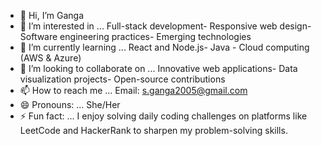 - 👋 Hi, I’m Ganga
- 👀 I’m interested in ...
         Full-stack development- Responsive web design- Software engineering practices- Emerging technologies
- 🌱 I’m currently learning ...
         React and Node.js- Java - Cloud computing (AWS & Azure)
- 💞️ I’m looking to collaborate on ...
         Innovative web applications- Data visualization projects- Open-source contributions
- 📫 How to reach me ...
         Email: s.ganga2005@gmail.com
- 😄 Pronouns: ...
        She/Her
- ⚡ Fun fact: ...
        I enjoy solving daily coding challenges on platforms like LeetCode and HackerRank to sharpen my problem-solving skills.

<!---
Ganga9115/Ganga9115 is a ✨ special ✨ repository because its `README.md` (this file) appears on your GitHub profile.
You can click the Preview link to take a look at your changes.
--->
